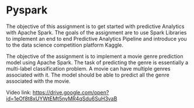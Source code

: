 # Pyspark

The objective of this assignment is to get started with predictive Analytics with Apache Spark.
The goals of the assignment are to use Spark Libraries to implement an end to end Predictive Analytics Pipeline and introduce you to the data science competition platform Kaggle.


The objective of the assignment is to implement a movie genre prediction model using Apache Spark.
The task of predicting the genre is essentially a multi-label classification problem. A movie can have multiple genres associated with it. The model should be able to predict all the genre associated with the movie.


Video link:
https://drive.google.com/open?id=1eOf8t8xUYWtEMt5nyMR4qSdu6SuH3vaB
